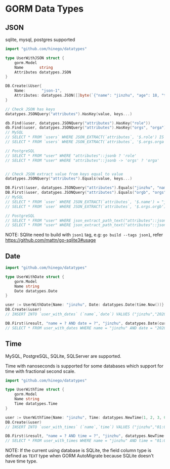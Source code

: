 # GORM Data Types

## JSON

sqlite, mysql, postgres supported

```go
import "github.com/hinego/datatypes"

type UserWithJSON struct {
	gorm.Model
	Name       string
	Attributes datatypes.JSON
}

DB.Create(&User{
	Name:       "json-1",
	Attributes: datatypes.JSON([]byte(`{"name": "jinzhu", "age": 18, "tags": ["tag1", "tag2"], "orgs": {"orga": "orga"}}`)),
}

// Check JSON has keys
datatypes.JSONQuery("attributes").HasKey(value, keys...)

db.Find(&user, datatypes.JSONQuery("attributes").HasKey("role"))
db.Find(&user, datatypes.JSONQuery("attributes").HasKey("orgs", "orga"))
// MySQL
// SELECT * FROM `users` WHERE JSON_EXTRACT(`attributes`, '$.role') IS NOT NULL
// SELECT * FROM `users` WHERE JSON_EXTRACT(`attributes`, '$.orgs.orga') IS NOT NULL

// PostgreSQL
// SELECT * FROM "user" WHERE "attributes"::jsonb ? 'role'
// SELECT * FROM "user" WHERE "attributes"::jsonb -> 'orgs' ? 'orga'


// Check JSON extract value from keys equal to value
datatypes.JSONQuery("attributes").Equals(value, keys...)

DB.First(&user, datatypes.JSONQuery("attributes").Equals("jinzhu", "name"))
DB.First(&user, datatypes.JSONQuery("attributes").Equals("orgb", "orgs", "orgb"))
// MySQL
// SELECT * FROM `user` WHERE JSON_EXTRACT(`attributes`, '$.name') = "jinzhu"
// SELECT * FROM `user` WHERE JSON_EXTRACT(`attributes`, '$.orgs.orgb') = "orgb"

// PostgreSQL
// SELECT * FROM "user" WHERE json_extract_path_text("attributes"::json,'name') = 'jinzhu'
// SELECT * FROM "user" WHERE json_extract_path_text("attributes"::json,'orgs','orgb') = 'orgb'
```

NOTE: SQlite need to build with `json1` tag, e.g: `go build --tags json1`, refer https://github.com/mattn/go-sqlite3#usage

## Date

```go
import "github.com/hinego/datatypes"

type UserWithDate struct {
	gorm.Model
	Name string
	Date datatypes.Date
}

user := UserWithDate{Name: "jinzhu", Date: datatypes.Date(time.Now())}
DB.Create(&user)
// INSERT INTO `user_with_dates` (`name`,`date`) VALUES ("jinzhu","2020-07-17 00:00:00")

DB.First(&result, "name = ? AND date = ?", "jinzhu", datatypes.Date(curTime))
// SELECT * FROM user_with_dates WHERE name = "jinzhu" AND date = "2020-07-17 00:00:00" ORDER BY `user_with_dates`.`id` LIMIT 1
```

## Time

MySQL, PostgreSQL, SQLite, SQLServer are supported.

Time with nanoseconds is supported for some databases which support for time with fractional second scale.

```go
import "github.com/hinego/datatypes"

type UserWithTime struct {
    gorm.Model
    Name string
    Time datatypes.Time
}

user := UserWithTime{Name: "jinzhu", Time: datatypes.NewTime(1, 2, 3, 0)}
DB.Create(&user)
// INSERT INTO `user_with_times` (`name`,`time`) VALUES ("jinzhu","01:02:03")

DB.First(&result, "name = ? AND time = ?", "jinzhu", datatypes.NewTime(1, 2, 3, 0))
// SELECT * FROM user_with_times WHERE name = "jinzhu" AND time = "01:02:03" ORDER BY `user_with_times`.`id` LIMIT 1
```

NOTE: If the current using database is SQLite, the field column type is defined as `TEXT` type
when GORM AutoMigrate because SQLite doesn't have time type.

